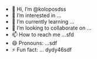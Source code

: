 - 👋 Hi, I’m @koloposdss
- 👀 I’m interested in ...
- 🌱 I’m currently learning ...
- 💞️ I’m looking to collaborate on ...
- 📫 How to reach me ...sfd
- 😄 Pronouns: ...sdf
- ⚡ Fun fact: ...
dydy46sdf
<!---dfgyu
koloposdss/koloposdss is a ✨ special ✨ repsdfository because its `RE13456ADME.md` (this file) appears on your GitHub profile.sdds
You can click the Preview link to take a look at your changes.
--->

